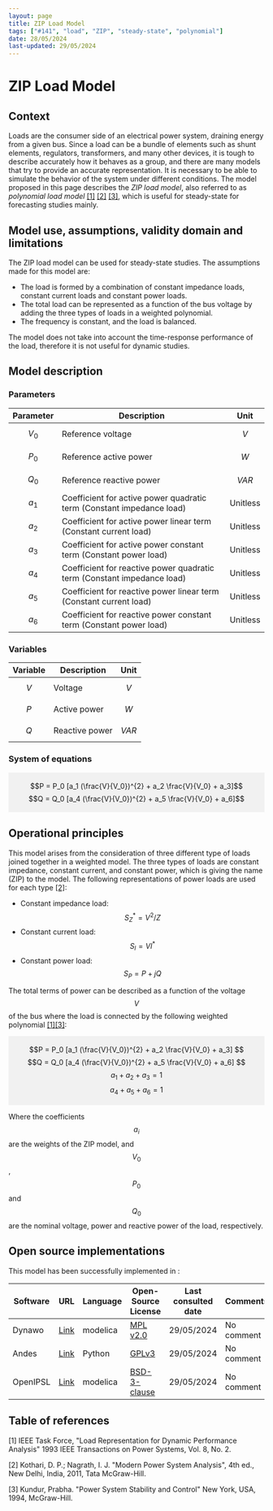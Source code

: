 ```yaml
---
layout: page
title: ZIP Load Model 
tags: ["#141", "load", "ZIP", "steady-state", "polynomial"] 
date: 28/05/2024 
last-updated: 29/05/2024
---
```


# ZIP Load Model

## Context

Loads are the consumer side of an electrical power system, draining energy from a given bus. Since a load can be a bundle of elements such as shunt elements, regulators, transformers, and many other devices, it is tough to describe accurately how it behaves as a group, and there are many models that try to provide an accurate representation. It is necessary to be able to simulate the behavior of the system under different conditions. The model proposed in this page describes the *ZIP load model*, also referred to as *polynomial load model* [[1]](#1) [[2]](#2) [[3]](#3), which is useful for steady-state for forecasting studies mainly.

## Model use, assumptions, validity domain and limitations

The ZIP load model can be used for steady-state studies. The assumptions made for this model are:

* The load is formed by a combination of constant impedance loads, constant current loads and constant power loads.
* The total load can be represented as a function of the bus voltage by adding the three types of loads in a weighted polynomial.
* The frequency is constant, and the load is balanced.

The model does not take into account the time-response performance of the load, therefore it is not useful for dynamic studies.

## Model description

### Parameters

| Parameter|Description | Unit |
| ---| ---  | --- |
| $$V_0$$ | Reference voltage | $$V$$ |
| $$P_0$$ | Reference active power | $$W$$ |
| $$Q_0$$ | Reference reactive power | $$VAR$$ |
| $$a_1$$ | Coefficient for active power quadratic term (Constant impedance load) | Unitless |
| $$a_2$$ | Coefficient for active power linear term (Constant current load) | Unitless |
| $$a_3$$ | Coefficient for active power constant term (Constant power load) | Unitless | 
| $$a_4$$ | Coefficient for reactive power quadratic term (Constant impedance load)| Unitless |
| $$a_5$$ | Coefficient for reactive power linear term (Constant current load)| Unitless |
| $$a_6$$ | Coefficient for reactive power constant term (Constant power load) | Unitless |

### Variables 

| Variable | Description | Unit |
| --- | --- | --- |
| $$V$$ | Voltage | $$V$$ |
| $$P$$ | Active power | $$W$$ |
| $$Q$$ | Reactive power | $$VAR$$ |


### System of equations

<div style="background-color:rgba(0, 0, 0, 0.0470588); text-align:center; vertical-align: middle; padding:4px 0;">

$$P = P_0 [a_1 (\frac{V}{V_0})^{2} + a_2 \frac{V}{V_0} + a_3]$$
$$Q = Q_0 [a_4 (\frac{V}{V_0})^{2} + a_5 \frac{V}{V_0} + a_6]$$

</div>

## Operational principles

This model arises from the consideration of three different type of loads joined together in a weighted model. The three types of loads are constant impedance, constant current, and constant power, which is giving the name (ZIP) to the model. The following representations of power loads are used for each type [[2]](#2):

* Constant impedance load: $$S_{Z}^* = V^2/Z$$
* Constant current load: $$S_{I} = V I^*$$
* Constant power load: $$S_{P} = P + jQ$$

The total terms of power can be described as a function of the voltage $$V$$ of the bus where the load is connected by the following weighted polynomial [[1]](#1)[[3]](#3):

<div style="background-color:rgba(0, 0, 0, 0.0470588); text-align:center; vertical-align: middle; padding:4px 0;">

$$P = P_0 [a_1 (\frac{V}{V_0})^{2} + a_2 \frac{V}{V_0} + a_3] $$
$$Q = Q_0 [a_4 (\frac{V}{V_0})^{2} + a_5 \frac{V}{V_0} + a_6] $$
$$a_1 + a_2 + a_3 = 1$$
$$a_4 + a_5 + a_6 = 1$$

</div>

Where the coefficients $$a_i$$ are the weights of the ZIP model, and $$V_0$$, $$P_0$$ and $$Q_0$$ are the nominal voltage, power and reactive power of the load, respectively.

## Open source implementations

This model has been successfully implemented in :


| Software      | URL | Language | Open-Source License | Last consulted date | Comments |
| --------------| --- | --------- | ------------------- |------------------- | -------- |
| Dynawo | [Link](https://github.com/dynawo/dynawo/blob/master/dynawo/sources/Models/Modelica/Dynawo/Electrical/Loads/LoadZIP.mo) | modelica | [MPL v2.0](https://www.mozilla.org/en-US/MPL/2.0/)  | 29/05/2024 | No comment |
| Andes | [Link](https://github.com/CURENT/andes/blob/master/andes/models/dynload/zip.py) | Python | [GPLv3](https://www.gnu.org/licenses/gpl-3.0.en.html)  | 29/05/2024 | No comment |
|OpenIPSL | [Link](https://github.com/OpenIPSL/OpenIPSL/blob/master/OpenIPSL/Electrical/Loads/PSAT/ZIP.mo) | modelica | [BSD-3-clause](https://opensource.org/licenses/BSD-3-Clause)  | 29/05/2024 | No comment |

## Table of references

<a id="1">[1]</a> IEEE Task Force, "Load Representation for Dynamic Performance Analysis" 1993 IEEE Transactions on Power Systems, Vol. 8, No. 2.

<a id="2">[2]</a> Kothari, D. P.; Nagrath, I. J. "Modern Power System Analysis", 4th ed., New Delhi, India, 2011, Tata McGraw-Hill.

<a id="3">[3]</a> Kundur, Prabha. "Power System Stability and Control" New York, USA, 1994, McGraw-Hill.
